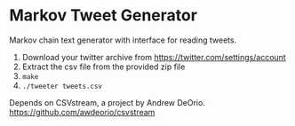 Markov Tweet Generator
======================

Markov chain text generator with interface for reading tweets.

1. Download your twitter archive from https://twitter.com/settings/account
2. Extract the csv file from the provided zip file
3. `make`
4. `./tweeter tweets.csv`

Depends on CSVstream, a project by Andrew DeOrio.
https://github.com/awdeorio/csvstream
